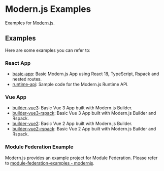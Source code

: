 # Modern.js Examples

Examples for [Modern.js](https://github.com/web-infra-dev/modern.js).

## Examples

Here are some examples you can refer to:

### React App

- [basic-app](./examples/basic-app/): Basic Modern.js App using React 18, TypeScript, Rspack and nested routes.
- [runtime-api](./examples/runtime-api/): Sample code for the Modern.js Runtime API.

### Vue App

- [builder-vue3](./examples/builder-vue3/): Basic Vue 3 App built with Modern.js Builder.
- [builder-vue3-rspack](./examples/builder-vue3-rspack/): Basic Vue 3 App built with Modern.js Builder and Rspack.
- [builder-vue2](./examples/builder-vue2/): Basic Vue 2 App built with Modern.js Builder.
- [builder-vue2-rspack](./examples/builder-vue2-rspack/): Basic Vue 2 App built with Modern.js Builder and Rspack.

### Module Federation Example

Modern.js provides an example project for Module Federation. Please refer to [module-federation-examples - modernjs](https://github.com/module-federation/module-federation-examples/tree/master/modernjs).
